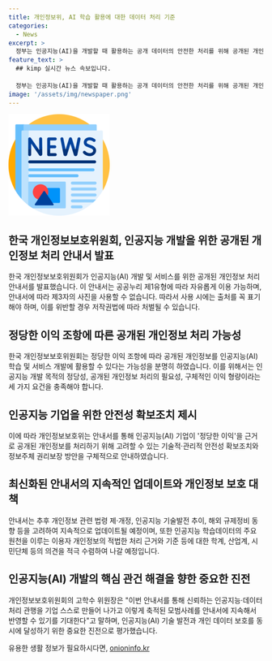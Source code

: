 ```yaml
---
title: 개인정보위, AI 학습 활용에 대한 데이터 처리 기준
categories:
  - News
excerpt: >
  정부는 인공지능(AI)을 개발할 때 활용하는 공개 데이터의 안전한 처리를 위해 공개된 개인정보 처리 안내서를 발표했다. 이에 따라 인공지능 기업은 정당한 이익 조항과 관련하여 세 가지 요건을 충족해야 한다. 또한 안전성 확보조치와 정보주체 권리보장 방안을 안내하며, 안전조치의 선택과 이행은 기업의 자유이다. 이를 통해 인공지능 기술의 발전과 개인정보 보호를 동시에 고려한 안전한 데이터 처리 환경을 제공하고자 한다.
feature_text: >
  ## kimp 실시간 뉴스 속보입니다.

  정부는 인공지능(AI)을 개발할 때 활용하는 공개 데이터의 안전한 처리를 위해 공개된 개인정보 처리 안내서를 발표했다. 이에 따라 인공지능 기업은 정당한 이익 조항과 관련하여 세 가지 요건을 충족해야 한다. 또한 안전성 확보조치와 정보주체 권리보장 방안을 안내하며, 안전조치의 선택과 이행은 기업의 자유이다. 이를 통해 인공지능 기술의 발전과 개인정보 보호를 동시에 고려한 안전한 데이터 처리 환경을 제공하고자 한다.
image: '/assets/img/newspaper.png'
---
```


<p><img src="/assets/img/newspaper.png" alt="kimplant 속보" /></p>

<h2>한국 개인정보보호위원회, 인공지능 개발을 위한 공개된 개인정보 처리 안내서 발표</h2>

<p data-ke-size="size16">한국 개인정보보호위원회가 인공지능(AI) 개발 및 서비스를 위한 공개된 개인정보 처리 안내서를 발표했습니다. 이 안내서는 공공누리 제1유형에 따라 자유롭게 이용 가능하며, 안내서에 따라 제3자의 사진을 사용할 수 없습니다. 따라서 사용 시에는 출처를 꼭 표기해야 하며, 이를 위반할 경우 저작권법에 따라 처벌될 수 있습니다.</p>

<h2>정당한 이익 조항에 따른 공개된 개인정보 처리 가능성</h2>

<p data-ke-size="size16">한국 개인정보보호위원회는 정당한 이익 조항에 따라 공개된 개인정보를 인공지능(AI) 학습 및 서비스 개발에 활용할 수 있다는 가능성을 분명히 하였습니다. 이를 위해서는 인공지능 개발 목적의 정당성, 공개된 개인정보 처리의 필요성, 구체적인 이익 형량이라는 세 가지 요건을 충족해야 합니다.</p>

<h2>인공지능 기업을 위한 안전성 확보조치 제시</h2>

<p data-ke-size="size16">이에 따라 개인정보보호위는 안내서를 통해 인공지능(AI) 기업이 '정당한 이익'을 근거로 공개된 개인정보를 처리하기 위해 고려할 수 있는 기술적·관리적 안전성 확보조치와 정보주체 권리보장 방안을 구체적으로 안내하였습니다.</p>

<h2>최신화된 안내서의 지속적인 업데이트와 개인정보 보호 대책</h2>

<p data-ke-size="size16">안내서는 추후 개인정보 관련 법령 제·개정, 인공지능 기술발전 추이, 해외 규제정비 동향 등을 고려하여 지속적으로 업데이트될 예정이며, 또한 인공지능 학습데이터의 주요 원천을 이루는 이용자 개인정보의 적법한 처리 근거와 기준 등에 대한 학계, 산업계, 시민단체 등의 의견을 적극 수렴하여 나갈 예정입니다.</p>

<h2>인공지능(AI) 개발의 핵심 관건 해결을 향한 중요한 진전</h2>

<p data-ke-size="size16">개인정보보호위원회의 고학수 위원장은 "이번 안내서를 통해 신뢰하는 인공지능·데이터 처리 관행을 기업 스스로 만들어 나가고 이렇게 축적된 모범사례를 안내서에 지속해서 반영할 수 있기를 기대한다"고 말하며, 인공지능(AI) 기술 발전과 개인 데이터 보호를 동시에 달성하기 위한 중요한 진전으로 평가했습니다.</p>
유용한 생활 정보가 필요하시다면, <a href="https://onioninfo.kr" rel="dofollow">onioninfo.kr</a>


